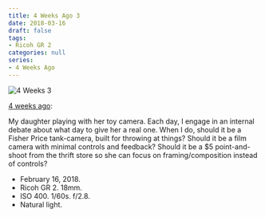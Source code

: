 ```yaml
---
title: 4 Weeks Ago 3
date: 2018-03-16
draft: false
tags: 
- Ricoh GR 2
categories: null
series: 
- 4 Weeks Ago
---
```

![4 Weeks 3](/posts/4weeks3.jpg)

[4 weeks ago](https://light-transmuter.netlify.com/posts/4weeks/):

My daughter playing with her toy camera. Each day, I engage in an internal debate about what day to give her a real one. When I do, should it be a Fisher Price tank-camera, built for throwing at things? Should it be a film camera with minimal controls and feedback? Should it be a $5 point-and-shoot from the thrift store so she can focus on framing/composition instead of controls?

- February 16, 2018.
- Ricoh GR 2. 18mm.
- ISO 400. 1/60s. f/2.8. 
- Natural light.